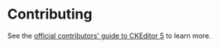 Contributing
========================================

See the [official contributors' guide to CKEditor 5](https://ckeditor.com/docs/ckeditor5/latest/framework/contributing/contributing.html) to learn more.

